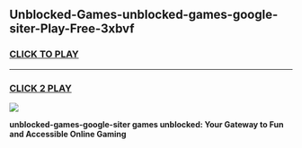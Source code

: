 
## Unblocked-Games-unblocked-games-google-siter-Play-Free-3xbvf
<h3>
<a href="https://premium76.site?title=unblocked-games-google-siter&ref=09A">CLICK TO PLAY</a></h3>
<hr>

<h3>
<a href="https://premium76.site?title=unblocked-games-google-siter&ref=09A">CLICK 2 PLAY</a>
  
</h3>

<a href="https://premium76.site?title=unblocked-games-google-siter&ref=09A"><img src="https://clearcache.store/games.png"></a>


**unblocked-games-google-siter games unblocked: Your Gateway to Fun and Accessible Online Gaming**
